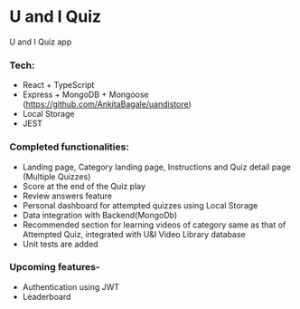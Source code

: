 # U and I Quiz

U and I Quiz app

### Tech:

- React + TypeScript
- Express + MongoDB + Mongoose (https://github.com/AnkitaBagale/uandistore)
- Local Storage
- JEST

### Completed functionalities:

- Landing page, Category landing page, Instructions and Quiz detail page (Multiple Quizzes)
- Score at the end of the Quiz play
- Review answers feature
- Personal dashboard for attempted quizzes using Local Storage
- Data integration with Backend(MongoDb)
- Recommended section for learning videos of category same as that of Attempted Quiz, integrated with U&I Video Library database
- Unit tests are added

### Upcoming features-

- Authentication using JWT
- Leaderboard
